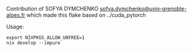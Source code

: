 Contribution of SOFYA DYMCHENKO <sofya.dymchenko@univ-grenoble-alpes.fr> which made this flake based on ../cuda_pytorch

Usage:

```
export NIXPKGS_ALLOW_UNFREE=1
nix develop --impure
```
